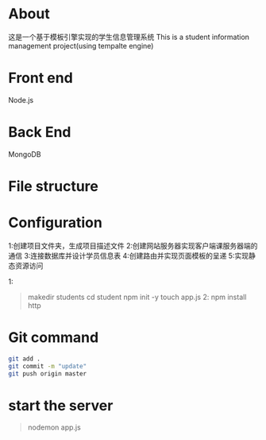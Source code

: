 # About
这是一个基于模板引擎实现的学生信息管理系统
This is a student information management project(using tempalte engine)

# Front end
Node.js

# Back End 
MongoDB

# File structure

# Configuration
1:创建项目文件夹，生成项目描述文件
2:创建网站服务器实现客户端课服务器端的通信
3:连接数据库并设计学员信息表
4:创建路由并实现页面模板的呈递
5:实现静态资源访问

1:
>makedir students
>cd student
>npm init -y
>touch app.js
2:
>npm install http



# Git command
```bash
git add .
git commit -m "update"
git push origin master
```



# start the server
 >nodemon app.js